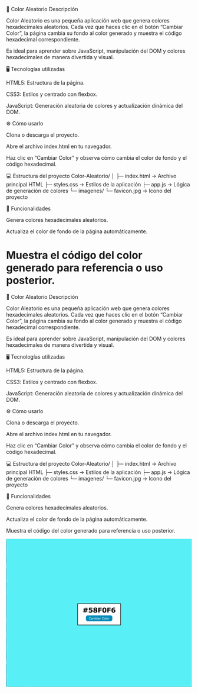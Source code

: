 
🎨 Color Aleatorio
Descripción

Color Aleatorio es una pequeña aplicación web que genera colores hexadecimales aleatorios. Cada vez que haces clic en el botón “Cambiar Color”, la página cambia su fondo al color generado y muestra el código hexadecimal correspondiente.

Es ideal para aprender sobre JavaScript, manipulación del DOM y colores hexadecimales de manera divertida y visual.

🖥️ Tecnologías utilizadas

HTML5: Estructura de la página.

CSS3: Estilos y centrado con flexbox.

JavaScript: Generación aleatoria de colores y actualización dinámica del DOM.

⚙️ Cómo usarlo

Clona o descarga el proyecto.

Abre el archivo index.html en tu navegador.

Haz clic en “Cambiar Color” y observa cómo cambia el color de fondo y el código hexadecimal.

💻 Estructura del proyecto
Color-Aleatorio/
│
├─ index.html       → Archivo principal HTML
├─ styles.css       → Estilos de la aplicación
├─ app.js           → Lógica de generación de colores
└─ imagenes/
    └─ favicon.jpg  → Icono del proyecto

📝 Funcionalidades

Genera colores hexadecimales aleatorios.

Actualiza el color de fondo de la página automáticamente.

Muestra el código del color generado para referencia o uso posterior.
=======
🎨 Color Aleatorio
Descripción

Color Aleatorio es una pequeña aplicación web que genera colores hexadecimales aleatorios. Cada vez que haces clic en el botón “Cambiar Color”, la página cambia su fondo al color generado y muestra el código hexadecimal correspondiente.

Es ideal para aprender sobre JavaScript, manipulación del DOM y colores hexadecimales de manera divertida y visual.

🖥️ Tecnologías utilizadas

HTML5: Estructura de la página.

CSS3: Estilos y centrado con flexbox.

JavaScript: Generación aleatoria de colores y actualización dinámica del DOM.

⚙️ Cómo usarlo

Clona o descarga el proyecto.

Abre el archivo index.html en tu navegador.

Haz clic en “Cambiar Color” y observa cómo cambia el color de fondo y el código hexadecimal.

💻 Estructura del proyecto
Color-Aleatorio/
│
├─ index.html       → Archivo principal HTML
├─ styles.css       → Estilos de la aplicación
├─ app.js           → Lógica de generación de colores
└─ imagenes/
    └─ favicon.jpg  → Icono del proyecto

📝 Funcionalidades

Genera colores hexadecimales aleatorios.

Actualiza el color de fondo de la página automáticamente.


Muestra el código del color generado para referencia o uso posterior.

![Citas Aleatorias](https://github.com/Elion-hub/Proyectos-Javascript/blob/main/Colores%20Aleatorios/ColoresAleatorios.PNG)

